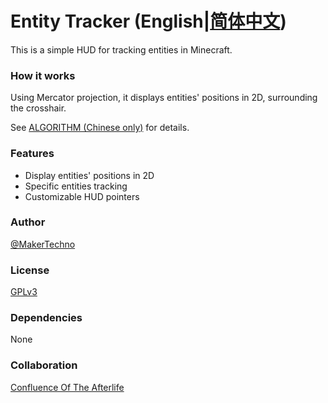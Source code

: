 # Entity Tracker (English|[简体中文](README.MD))
This is a simple HUD for tracking entities in Minecraft.
### How it works
Using Mercator projection, it displays entities' positions in 2D, surrounding the crosshair.

See [ALGORITHM (Chinese only)](ALGORITHM.MD) for details.
### Features
- Display entities' positions in 2D
- Specific entities tracking
- Customizable HUD pointers
### Author
[@MakerTechno](https://github.com/MakerTechno)
### License
[GPLv3](https://www.gnu.org/licenses/gpl-3.0.html)
### Dependencies
None
### Collaboration
[Confluence Of The Afterlife](https://github.com/MagicHarp/confluence)
